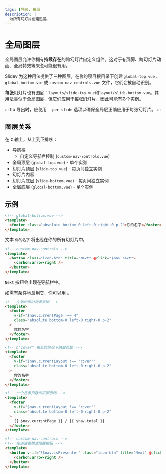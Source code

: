 ```yaml
---
tags: [导航, 布局]
description: |
  为所有幻灯片创建图层。
---
```


# 全局图层

全局图层允许你拥有**持续存在**的跨幻灯片自定义组件。这对于有页脚、跨幻灯片动画、全局特效等来说可能很有用。

Slidev 为这种用法提供了三种图层，在你的项目根目录下创建 `global-top.vue` 、 `global-bottom.vue` 或 `custom-nav-controls.vue` 文件，它们会被自动识别。

**每张**幻灯片也有图层：`layouts/slide-top.vue`和`layout/slide-bottom.vue`。其用法类似于全局图层，但它们应用于每张幻灯片，因此可能有多个实例。


::: tip
导出时，应使用 `--per slide` 选项以确保全局层正确应用于每张幻灯片。
:::

## 图层关系

在 z 轴上，从上到下排序：

- 导航栏
  - 自定义导航栏控制 (`custom-nav-controls.vue`)
- 全局顶层 (`global-top.vue`) - 单个实例
- 幻灯片顶层 (`slide-top.vue`) - 每页间独立实例
- 幻灯片内容
- 幻灯片底层 (`slide-bottom.vue`) - 每页间独立实例
- 全局底层 (`global-bottom.vue`) - 单个实例

## 示例

```html
<!-- global-bottom.vue -->
<template>
  <footer class="absolute bottom-0 left-0 right-0 p-2">你的名字</footer>
</template>
```

文本 `你的名字` 将出现在你的所有幻灯片中。

```html
<!-- custom-nav-controls -->
<template>
  <button class="icon-btn" title="Next" @click="$nav.next">
    <carbon:arrow-right />
  </button>
</template>
```

`Next` 按钮会出现在导航栏中。

如需有条件地启用它，你可以用 <LinkInline link="guide/global-context" />。

```html
<!-- 在第四页时隐藏页脚 -->
<template>
  <footer
    v-if="$nav.currentPage !== 4"
    class="absolute bottom-0 left-0 right-0 p-2"
  >
    你的名字
  </footer>
</template>
```

```html
<!-- h"cover" 布局的情况下隐藏页脚 -->
<template>
  <footer
    v-if="$nav.currentLayout !== 'cover'"
    class="absolute bottom-0 left-0 right-0 p-2"
  >
    你的名字
  </footer>
</template>
```

```html
<!-- 一个显示页数的页脚示例 -->
<template>
  <footer
    v-if="$nav.currentLayout !== 'cover'"
    class="absolute bottom-0 left-0 right-0 p-2"
  >
    {{ $nav.currentPage }} / {{ $nav.total }}
  </footer>
</template>
```

```html
<!-- custom-nav-controls -->
<!-- 在演讲者模式隐藏按钮 -->
<template>
  <button v-if="!$nav.isPresenter" class="icon-btn" title="Next" @click="$nav.next">
    <carbon:arrow-right />
  </button>
</template>
```
